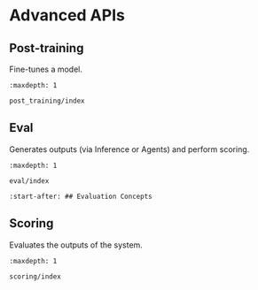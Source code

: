 # Advanced APIs

## Post-training
Fine-tunes a model.

```{toctree}
:maxdepth: 1

post_training/index
```

## Eval
Generates outputs (via Inference or Agents) and perform scoring.

```{toctree}
:maxdepth: 1

eval/index
```

```{include} evaluation_concepts.md
:start-after: ## Evaluation Concepts
```

## Scoring
Evaluates the outputs of the system.

```{toctree}
:maxdepth: 1

scoring/index
```

